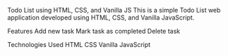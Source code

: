 Todo List using HTML, CSS, and Vanilla JS
This is a simple Todo List web application developed using HTML, CSS, and Vanilla JavaScript.

Features
Add new task
Mark task as completed
Delete task

Technologies Used
HTML
CSS
Vanilla JavaScript

